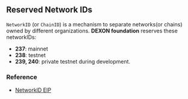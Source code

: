 ## Reserved Network IDs

 `NetworkID` (or `ChainID`) is a mechanism to separate networks(or chains) owned by different organizations. **DEXON foundation** reserves these networkIDs:
 - **237**: mainnet
 - **238**: testnet
 - **239, 240**: private testnet during development.


### Reference
- [NetworkID EIP](https://github.com/ethereum/EIPs/blob/master/EIPS/eip-155.md)
